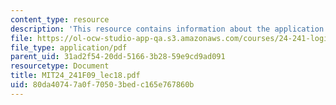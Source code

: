 ```yaml
---
content_type: resource
description: 'This resource contains information about the application of formal semantics. '
file: https://ol-ocw-studio-app-qa.s3.amazonaws.com/courses/24-241-logic-i-fall-2009/80da40747a0f70503bedc165e767860b_MIT24_241F09_lec18.pdf
file_type: application/pdf
parent_uid: 31ad2f54-20dd-5166-3b28-59e9cd9ad091
resourcetype: Document
title: MIT24_241F09_lec18.pdf
uid: 80da4074-7a0f-7050-3bed-c165e767860b
---
```

